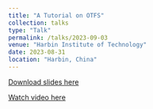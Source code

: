 ```yaml
---
title: "A Tutorial on OTFS"
collection: talks
type: "Talk"
permalink: /talks/2023-09-03
venue: "Harbin Institute of Technology"
date: 2023-08-31
location: "Harbin, China"
---
```


[Download slides here](https://gongzijun-github.github.io/OTFS-Tutorial.pdf)

[Watch video here](https://www.bilibili.com/video/BV1wN4y1X7a7/?spm_id_from=333.999.0.0)
